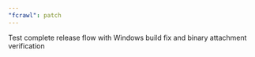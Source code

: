 ```yaml
---
"fcrawl": patch
---
```


Test complete release flow with Windows build fix and binary attachment verification